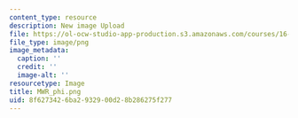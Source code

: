 ```yaml
---
content_type: resource
description: New image Upload
file: https://ol-ocw-studio-app-production.s3.amazonaws.com/courses/16-90-computational-methods-in-aerospace-engineering-spring-2014/8f6273426ba2932900d28b286275f277_MWR_phi.png
file_type: image/png
image_metadata:
  caption: ''
  credit: ''
  image-alt: ''
resourcetype: Image
title: MWR_phi.png
uid: 8f627342-6ba2-9329-00d2-8b286275f277
---
```

